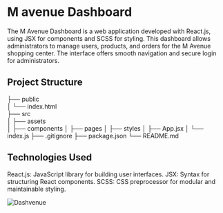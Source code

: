 <h1>M avenue Dashboard</h1>

The M Avenue Dashboard is a web application developed with React.js, using JSX for components and SCSS for styling. This dashboard allows administrators to manage users, products, and orders for the M Avenue shopping center. The interface offers smooth navigation and secure login for administrators.

<h2>Project Structure</h2>
├── public <br>
│   └── index.html <br>
├── src <br>
│   ├── assets <br>
│   ├── components
│   ├── pages
│   ├── styles
│   ├── App.jsx
│   └── index.js
├── .gitignore
├── package.json
└── README.md

<h2>Technologies Used</h2>
React.js: JavaScript library for building user interfaces.
JSX: Syntax for structuring React components.
SCSS: CSS preprocessor for modular and maintainable styling.

![Dashvenue](https://github.com/user-attachments/assets/40addba5-25bb-4ff2-a3c1-f13d8427495a)
